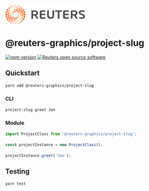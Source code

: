 ![](badge.svg)

# @reuters-graphics/project-slug

[![npm version](https://badge.fury.io/js/%40reuters-graphics%2Fproject-slug.svg)](https://badge.fury.io/js/%40reuters-graphics%2Fproject-slug) [![Reuters open source software](https://badgen.net/badge/Reuters/open%20source/?color=ff8000)](https://github.com/reuters-graphics/)

## Quickstart

```bash
yarn add @reuters-graphics/project-slug
```

### CLI

```bash
project-slug greet Jon
```

### Module

```javascript
import ProjectClass from '@reuters-graphics/project-slug';

const projectInstance = new ProjectClass();

projectInstance.greet('Jon');
```

## Testing

```bash
yarn test
```
